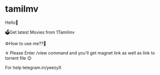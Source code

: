 # tamilmv

Hello👋 

🗳Get latest Movies from 1Tamilmv

⚙️How to use me??🤔

✯ Please Enter /view command and you'll get magnet link as well as link to torrent file 😌


For help telegram.in/yeezyX
